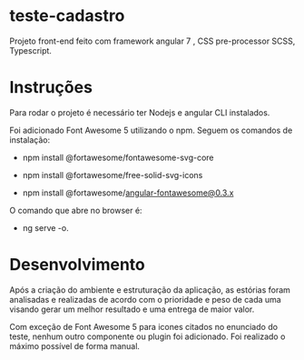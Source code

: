 # teste-cadastro

Projeto front-end feito com framework angular 7 , CSS pre-processor SCSS, Typescript.

# Instruções

Para rodar o projeto é necessário ter Nodejs e angular CLI instalados.

Foi adicionado Font Awesome 5 utilizando o npm. Seguem os comandos de instalação:

- npm install @fortawesome/fontawesome-svg-core

- npm install @fortawesome/free-solid-svg-icons

- npm install @fortawesome/angular-fontawesome@0.3.x

O comando que abre no browser é:
- ng serve -o.

# Desenvolvimento

Após a criação do ambiente e estruturação da aplicação, as estórias foram analisadas e realizadas de acordo com o prioridade e peso de cada uma visando gerar um melhor resultado e uma entrega de maior valor.

Com exceção de Font Awesome 5 para icones citados no enunciado do teste, nenhum outro componente ou plugin foi adicionado. Foi realizado o máximo possível de forma manual.
